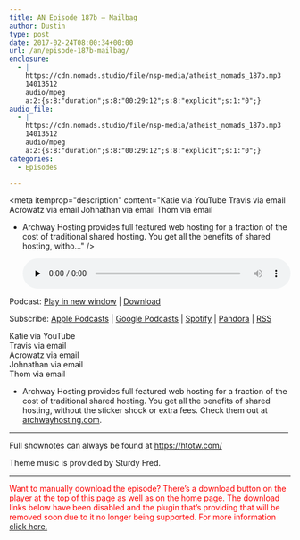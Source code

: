 ```yaml
---
title: AN Episode 187b – Mailbag
author: Dustin
type: post
date: 2017-02-24T08:00:34+00:00
url: /an/episode-187b-mailbag/
enclosure:
  - |
    https://cdn.nomads.studio/file/nsp-media/atheist_nomads_187b.mp3
    14013512
    audio/mpeg
    a:2:{s:8:"duration";s:8:"00:29:12";s:8:"explicit";s:1:"0";}
audio_file:
  - |
    https://cdn.nomads.studio/file/nsp-media/atheist_nomads_187b.mp3
    14013512
    audio/mpeg
    a:2:{s:8:"duration";s:8:"00:29:12";s:8:"explicit";s:1:"0";}
categories:
  - Episodes

---
```

<div itemscope itemtype="http://schema.org/AudioObject">
  <meta itemprop="name" content=" episode 187b &#8211; Mailbag" />
  
  <meta itemprop="uploadDate" content="2017-02-24T01:00:34-07:00" />
  
  <meta itemprop="encodingFormat" content="audio/mpeg" />
  
  <meta itemprop="duration" content="PT29M12S" />
  
  <meta itemprop="description" content="Katie via YouTube
Travis via email
Acrowatz via email
Johnathan via email
Thom via email

* Archway Hosting provides full featured web hosting for a fraction of the cost of traditional shared hosting. You get all the benefits of shared hosting, witho..." />
  
  <meta itemprop="contentUrl" content="https://dts.podtrac.com/redirect.mp3/cdn.nomads.studio/file/nsp-media/atheist_nomads_187b.mp3" />
  
  <meta itemprop="contentSize" content="13.4" />
  </p> 
  
  <div class="powerpress_player" id="powerpress_player_8450">
    <audio class="wp-audio-shortcode" id="audio-1464-194" preload="none" style="width: 100%;" controls="controls"><source type="audio/mpeg" src="https://dts.podtrac.com/redirect.mp3/cdn.nomads.studio/file/nsp-media/atheist_nomads_187b.mp3?_=194" /><a href="https://dts.podtrac.com/redirect.mp3/cdn.nomads.studio/file/nsp-media/atheist_nomads_187b.mp3">https://dts.podtrac.com/redirect.mp3/cdn.nomads.studio/file/nsp-media/atheist_nomads_187b.mp3</a></audio>
  </div>
</div>

<p class="powerpress_links powerpress_links_mp3">
  Podcast: <a href="https://dts.podtrac.com/redirect.mp3/cdn.nomads.studio/file/nsp-media/atheist_nomads_187b.mp3" class="powerpress_link_pinw" target="_blank" title="Play in new window" onclick="return powerpress_pinw('https://htotw.com/?powerpress_pinw=1464-podcast');" rel="nofollow">Play in new window</a> | <a href="https://dts.podtrac.com/redirect.mp3/cdn.nomads.studio/file/nsp-media/atheist_nomads_187b.mp3" class="powerpress_link_d" title="Download" rel="nofollow" download="atheist_nomads_187b.mp3">Download</a>
</p>

<p class="powerpress_links powerpress_subscribe_links">
  Subscribe: <a href="https://podcasts.apple.com/us/podcast/humanists-take-on-the-world/id530050098?mt=2&ls=1" class="powerpress_link_subscribe powerpress_link_subscribe_itunes" target="_blank" title="Subscribe on Apple Podcasts" rel="nofollow">Apple Podcasts</a> | <a href="https://www.google.com/podcasts?feed=aHR0cDovL2F0aGVpc3Rub21hZHMubGlic3luLmNvbS9yc3M%3D" class="powerpress_link_subscribe powerpress_link_subscribe_googleplay" target="_blank" title="Subscribe on Google Podcasts" rel="nofollow">Google Podcasts</a> | <a href="https://open.spotify.com/show/3LzK2xZGike6Tc1GEMtMbr?si=LieN9SNuTpq96smuaUsH8A" class="powerpress_link_subscribe powerpress_link_subscribe_spotify" target="_blank" title="Subscribe on Spotify" rel="nofollow">Spotify</a> | <a href="https://www.pandora.com/podcast/atheist-nomads/PC:10122?corr=62071012&part=ug" class="powerpress_link_subscribe powerpress_link_subscribe_pandora" target="_blank" title="Subscribe on Pandora" rel="nofollow">Pandora</a> | <a href="https://htotw.com/feed/podcast/" class="powerpress_link_subscribe powerpress_link_subscribe_rss" target="_blank" title="Subscribe via RSS" rel="nofollow">RSS</a>
</p>

Katie via YouTube  
Travis via email  
Acrowatz via email  
Johnathan via email  
Thom via email

* Archway Hosting provides full featured web hosting for a fraction of the cost of traditional shared hosting. You get all the benefits of shared hosting, without the sticker shock or extra fees. Check them out at <a href="http://archwayhosting.com/" target="_blank" rel="noopener">archwayhosting.com</a>.

<hr width="500" />

Full shownotes can always be found at <https://htotw.com/>  

Theme music is provided by Sturdy Fred.

* * *

<span style="color: #ff0000;">Want to manually download the episode? There&#8217;s a download button on the player at the top of this page as well as on the home page. The download links below have been disabled and the plugin that&#8217;s providing that will be removed soon due to it no longer being supported. For more information <a href="https://www.htotw.com/2017/old-feeds/">click here.</a></span>